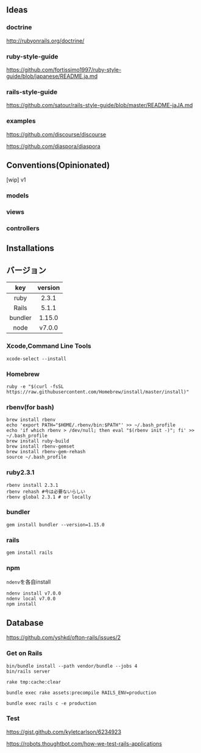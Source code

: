 ## Ideas

### doctrine

http://rubyonrails.org/doctrine/

### ruby-style-guide

https://github.com/fortissimo1997/ruby-style-guide/blob/japanese/README.ja.md

### rails-style-guide

https://github.com/satour/rails-style-guide/blob/master/README-jaJA.md

### examples

https://github.com/discourse/discourse

https://github.com/diaspora/diaspora


## Conventions(Opinionated)
[wip]
v1

### models



### views




### controllers




## Installations

## バージョン

|key    |version |
|:-----:|:------:|
|ruby   | 2.3.1  |
|Rails  | 5.1.1  |
|bundler| 1.15.0 |
|node   | v7.0.0 |

### Xcode,Command Line Tools

```
xcode-select --install
```

### Homebrew

```
ruby -e "$(curl -fsSL https://raw.githubusercontent.com/Homebrew/install/master/install)"
```

### rbenv(for bash)

```
brew install rbenv
echo 'export PATH="$HOME/.rbenv/bin:$PATH"' >> ~/.bash_profile
echo 'if which rbenv > /dev/null; then eval "$(rbenv init -)"; fi' >> ~/.bash_profile
brew install ruby-build
brew install rbenv-gemset
brew install rbenv-gem-rehash
source ~/.bash_profile
```

### ruby2.3.1

```
rbenv install 2.3.1
rbenv rehash #今は必要ないらしい
rbenv global 2.3.1 # or locally
```

### bundler

```
gem install bundler --version=1.15.0
```

### rails

```
gem install rails
```

### npm

`ndenv`を各自install

```
ndenv install v7.0.0
ndenv local v7.0.0
npm install
```

## Database

https://github.com/yshkd/ofton-rails/issues/2

### Get on Rails
```
bin/bundle install --path vendor/bundle --jobs 4
bin/rails server
```

```
rake tmp:cache:clear

bundle exec rake assets:precompile RAILS_ENV=production

bundle exec rails c -e production
```
### Test
https://gist.github.com/kyletcarlson/6234923

https://robots.thoughtbot.com/how-we-test-rails-applications
